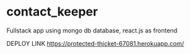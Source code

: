 # contact_keeper
Fullstack app using mongo db database, react.js as frontend

DEPLOY LINK
https://protected-thicket-67081.herokuapp.com/
